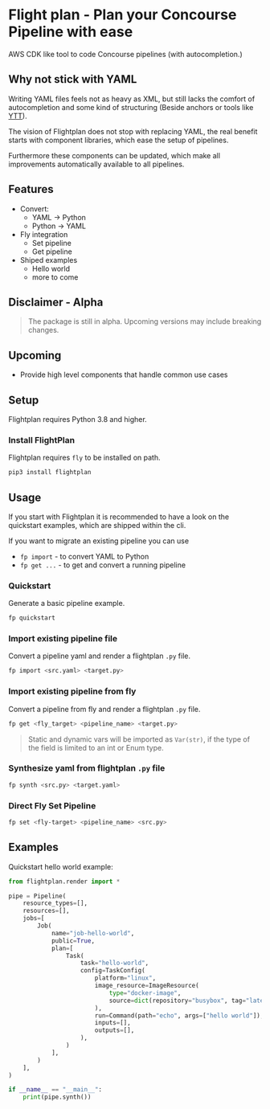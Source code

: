 

# Flight plan - Plan your Concourse Pipeline with ease

AWS CDK like tool to code Concourse pipelines (with autocompletion.)

## Why not stick with YAML

Writing YAML files feels not as heavy as XML, 
but still lacks the comfort of autocompletion and some kind of structuring 
(Beside anchors or tools like [YTT](https://get-ytt.io/)).

The vision of Flightplan does not stop with replacing YAML, the real benefit
starts with component libraries, which ease the setup of pipelines.

Furthermore these components can be updated, which make all improvements 
automatically available to all pipelines.  

## Features

* Convert:
  * YAML -> Python
  * Python -> YAML
* Fly integration
  * Set pipeline
  * Get pipeline
* Shiped examples
  * Hello world
  * more to come

## Disclaimer - Alpha

> The package is still in alpha. Upcoming versions may include breaking changes. 

## Upcoming

* Provide high level components that handle common use cases

## Setup 

Flightplan requires Python 3.8 and higher.

### Install FlightPlan

Flightplan requires `fly` to be installed on path.

```bash
pip3 install flightplan
```

## Usage

If you start with Flightplan it is recommended to have a look on the quickstart examples, 
which are shipped within the cli.

If you want to migrate an existing pipeline you can use 
 * `fp import` - to convert YAML to Python
 * `fp get ...` - to get and convert a running pipeline 

### Quickstart
Generate a basic pipeline example.

```bash
fp quickstart
```

### Import existing pipeline file
Convert a pipeline yaml and render a flightplan `.py` file.

```bash
fp import <src.yaml> <target.py>
```

### Import existing pipeline from fly
Convert a pipeline from fly and render a flightplan `.py` file.

```bash
fp get <fly_target> <pipeline_name> <target.py>
```

> Static and dynamic vars will be imported as `Var(str)`, if the type of the field is limited to an int or Enum type.

### Synthesize yaml from flightplan `.py` file

```bash
fp synth <src.py> <target.yaml>
```

### Direct Fly Set Pipeline

```bash
fp set <fly-target> <pipeline_name> <src.py>
```



## Examples

Quickstart hello world example:

```python
from flightplan.render import *

pipe = Pipeline(
    resource_types=[],
    resources=[],
    jobs=[
        Job(
            name="job-hello-world",
            public=True,
            plan=[
                Task(
                    task="hello-world",
                    config=TaskConfig(
                        platform="linux",
                        image_resource=ImageResource(
                            type="docker-image",
                            source=dict(repository="busybox", tag="latest"),
                        ),
                        run=Command(path="echo", args=["hello world"]),
                        inputs=[],
                        outputs=[],
                    ),
                )
            ],
        )
    ],
)

if __name__ == "__main__":
    print(pipe.synth())
``` 

